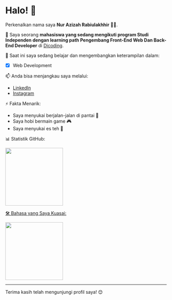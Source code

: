 # Halo! 👋 

Perkenalkan nama saya **Nur Azizah Rabiulakhhir** 👩‍💻.<br>

🌱 Saya seorang **mahasiswa yang sedang mengikuti program Studi Independen dengan learning path Pengembang Front-End Web Dan Back-End Developer** di [Dicoding](https://www.dicoding.com/).<br>

🔭 Saat ini saya sedang belajar dan mengembangkan keterampilan dalam:

- [x] Web Development

📫 Anda bisa menjangkau saya melalui:
- [LinkedIn](https://www.linkedin.com/in/nurazizahrabiulakhhir/)
- [Instagram](https://www.instagram.com/onezizahra/)

⚡ Fakta Menarik:

- Saya menyukai berjalan-jalan di pantai 🌊
- Saya hobi bermain game 🎮
- Saya menyukai es teh 🍹

📊 Statistik GitHub:

<p align="left">
<a href="https://github.com/Nurazizahra">
  <img height="180em" src="https://github-readme-stats-eight-theta.vercel.app/api?username=Nurazizahra&show_icons=true&theme=algolia&include_all_commits=true&count_private=true"/>
  
🛠️ Bahasa yang Saya Kuasai:
  
  <img height="180em" src="https://github-readme-stats-eight-theta.vercel.app/api/top-langs/?username=Nurazizahra&layout=compact&theme=algolia"/>
</a>
</p>

---

Terima kasih telah mengunjungi profil saya! 😊
